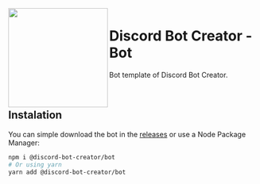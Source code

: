 <img src="https://discord-bot-creator.github.io/logo.png" width="200px" height="200px" align="left">

# Discord Bot Creator - Bot

Bot template of Discord Bot Creator.

<br>

## Instalation

You can simple download the bot in the [releases](https://github.com/discord-bot-creator/bot/releases) or use a Node Package Manager:

```bash
npm i @discord-bot-creator/bot
# Or using yarn
yarn add @discord-bot-creator/bot
```
